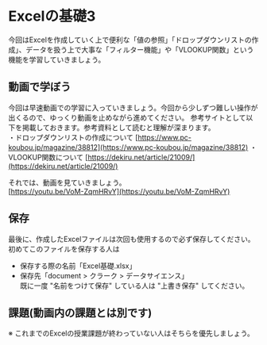 # Excelの基礎3
今回はExcelを作成していく上で便利な「値の参照」「ドロップダウンリストの作成」、データを扱う上で大事な「フィルター機能」や「VLOOKUP関数」という機能を学習していきましょう。

## 動画で学ぼう
今回は早速動画での学習に入っていきましょう。今回から少しずつ難しい操作が出くるので、ゆっくり動画を止めながら進めてください。
  参考サイトとして以下を掲載しておきます。参考資料として読むと理解が深まります。<br>
    ・ドロップダウンリストの作成について
    [https://www.pc-koubou.jp/magazine/38812](https://www.pc-koubou.jp/magazine/38812)
    ・VLOOKUP関数について
    [https://dekiru.net/article/21009/](https://dekiru.net/article/21009/)

それでは、動画を見ていきましょう。<br>
[https://youtu.be/VoM-ZqmHRvY](https://youtu.be/VoM-ZqmHRvY)


## 保存
最後に、作成したExcelファイルは次回も使用するので必ず保存してください。
初めてこのファイルを保存する人は
- 保存する際の名前「Excel基礎.xlsx」
- 保存先「document > クラーク > データサイエンス」<br>
既に一度 "名前をつけて保存" している人は "上書き保存" してください。


## 課題(動画内の課題とは別です)
※ これまでのExcelの授業課題が終わっていない人はそちらを優先しましょう。

